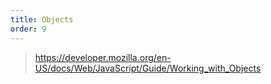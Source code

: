 ```yaml
---
title: Objects
order: 9
---
```


> https://developer.mozilla.org/en-US/docs/Web/JavaScript/Guide/Working_with_Objects
